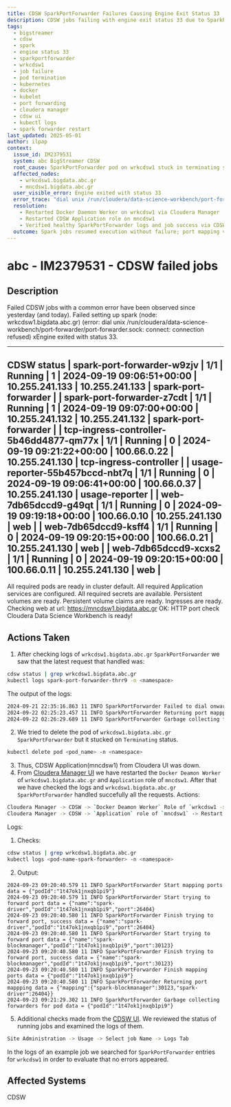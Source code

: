 ```yaml
---
title: CDSW SparkPortForwarder Failures Causing Engine Exit Status 33
description: CDSW jobs failing with engine exit status 33 due to SparkPortForwarder connection errors on wrkcdsw1. Includes log traces, restart of Docker Daemon Worker, and validation through CDSW UI and Kubernetes logs.
tags:
  - bigstreamer
  - cdsw
  - spark
  - engine status 33
  - sparkportforwarder
  - wrkcdsw1
  - job failure
  - pod termination
  - kubernetes
  - docker
  - kubelet
  - port forwarding
  - cloudera manager
  - cdsw ui
  - kubectl logs
  - spark forwarder restart
last_updated: 2025-05-01
author: ilpap
context:
  issue_id: IM2379531
  system: abc BigStreamer CDSW
  root_cause: SparkPortForwarder pod on wrkcdsw1 stuck in terminating state, causing port-forwarder.sock connection refused errors and engine failures
  affected_nodes:
    - wrkcdsw1.bigdata.abc.gr
    - mncdsw1.bigdata.abc.gr
  user_visible_error: Engine exited with status 33
  error_trace: "dial unix /run/cloudera/data-science-workbench/port-forwarder/port-forwarder.sock: connect: connection refused"
  resolution:
    - Restarted Docker Daemon Worker on wrkcdsw1 via Cloudera Manager
    - Restarted CDSW Application role on mncdsw1
    - Verified healthy SparkPortForwarder logs and job success via CDSW UI
  outcome: Spark jobs resumed execution without failure; port mapping verified
---
```

# abc - IM2379531 - CDSW failed jobs
## Description
Failed CDSW jobs with a common error have been observed since yesterday (and today).
Failed setting up spark (node: wrkcdsw1.bigdata.abc.gr) (error: dial unix /run/cloudera/data-science-workbench/port-forwarder/port-forwarder.sock: connect: connection refused)
xEngine exited with status 33.
________________________________________
CDSW status
|             spark-port-forwarder-w9zjv            |    1/1    |    Running    |      1       |   2024-09-19 09:06:51+00:00   |   10.255.241.133   |   10.255.241.133   |       spark-port-forwarder       |
|             spark-port-forwarder-z7cdt            |    1/1    |    Running    |      1       |   2024-09-19 09:07:00+00:00   |   10.255.241.132   |   10.255.241.132   |       spark-port-forwarder       |
|      tcp-ingress-controller-5b46dd4877-qm77x      |    1/1    |    Running    |      0       |   2024-09-19 09:21:22+00:00   |    100.66.0.22     |   10.255.241.130   |      tcp-ingress-controller      |
|          usage-reporter-55b457bccd-nbt7q          |    1/1    |    Running    |      0       |   2024-09-19 09:06:41+00:00   |    100.66.0.37     |   10.255.241.130   |          usage-reporter          |
|                web-7db65dccd9-g49qt               |    1/1    |    Running    |      0       |   2024-09-19 09:19:18+00:00   |    100.66.0.10     |   10.255.241.130   |               web                |
|                web-7db65dccd9-ksff4               |    1/1    |    Running    |      0       |   2024-09-19 09:20:15+00:00   |    100.66.0.21     |   10.255.241.130   |               web                |
|                web-7db65dccd9-xcxs2               |    1/1    |    Running    |      0       |   2024-09-19 09:20:15+00:00   |    100.66.0.11     |   10.255.241.130   |               web                |
-------------------------------------------------------------------------------------------------------------------------------------------------------------------------------------------------------------
All required pods are ready in cluster default.
All required Application services are configured.
All required secrets are available.
Persistent volumes are ready.
Persistent volume claims are ready.
Ingresses are ready.
Checking web at url: https://mncdsw1.bigdata.abc.gr
OK: HTTP port check
Cloudera Data Science Workbench is ready!
## Actions Taken
1. After checking logs of `wrkcdsw1.bigdata.abc.gr` `SparkPortForwarder` we saw that the latest request that handled was:
```bash
cdsw status | grep wrkcdsw1.bigdata.abc.gr
kubectl logs spark-port-forwarder-thrr9 -n <namespace>
```
The output of the logs:
```bash
2024-09-21 22:35:16.863 11 INFO SparkPortForwarder Failed to dial onward connection data = {"err":"dial tcp 100.66.1.227:30742: connect: connection refused","name":"spark-driver","podId":"2liofp42ubkcj7yc","port":30742,"target":"100.66.1.227:30742"}
2024-09-22 02:25:23.457 11 INFO SparkPortForwarder Returning port mappping data = {"mapping":{"spark-blockmanager":26577,"spark-driver":22768}}
2024-09-22 02:26:29.689 11 INFO SparkPortForwarder Garbage collecting forwarders for pod data = {"podId":"z48obsz9bocvu2wz"}
```
2. We tried to delete the pod of `wrkcdsw1.bigdata.abc.gr` `SparkPortForwarder` but it stucked on `Terminating` status.
```bash
kubectl delete pod <pod_name> -n <namespace>
```
3. Thus, CDSW Application(mncdsw1) from Cloudera UI was down.
4. From [Cloudera Manager UI](https://172.25.37.232:7183/cmf/home) we have restarted the `Docker Deamon Worker` of `wrkcdsw1.bigdata.abc.gr` and `Application` role of `mncdsw1`. After that we have checked the logs and `wrkcdsw1.bigdata.abc.gr` `SparkPortForwarder` handled succefully all the requests.
Actions:
```bash
Cloudera Manager -> CDSW -> `Docker Deamon Worker` Role of `wrkcdsw1 -> Restart
Cloudera Manager -> CDSW -> `Application` role of `mncdsw1` -> Restart
```
Logs:
1. Checks:
```bash
cdsw status | grep wrkcdsw1.bigdata.abc.gr
kubectl logs <pod-name-spark-forwarder> -n <namespace>
```
2. Output:
```
2024-09-23 09:20:40.579 11 INFO SparkPortForwarder Start mapping ports data = {"podId":"1t47ok1jnxqb1pi9"}
2024-09-23 09:20:40.579 11 INFO SparkPortForwarder Start trying to forward port data = {"name":"spark-driver","podId":"1t47ok1jnxqb1pi9","port":26404}
2024-09-23 09:20:40.580 11 INFO SparkPortForwarder Finish trying to forward port, success data = {"name":"spark-driver","podId":"1t47ok1jnxqb1pi9","port":26404}
2024-09-23 09:20:40.580 11 INFO SparkPortForwarder Start trying to forward port data = {"name":"spark-blockmanager","podId":"1t47ok1jnxqb1pi9","port":30123}
2024-09-23 09:20:40.580 11 INFO SparkPortForwarder Finish trying to forward port, success data = {"name":"spark-blockmanager","podId":"1t47ok1jnxqb1pi9","port":30123}
2024-09-23 09:20:40.580 11 INFO SparkPortForwarder Finish mapping ports data = {"podId":"1t47ok1jnxqb1pi9"}
2024-09-23 09:20:40.580 11 INFO SparkPortForwarder Returning port mappping data = {"mapping":{"spark-blockmanager":30123,"spark-driver":26404}}
2024-09-23 09:21:29.302 11 INFO SparkPortForwarder Garbage collecting forwarders for pod data = {"podId":"1t47ok1jnxqb1pi9"}
```
5. Additional checks made from the [CDSW UI](https://mncdsw1.bigdata.abc.gr). We reviewed the status of running jobs and examined the logs of them.
```bash
Site Administration -> Usage -> Select job Name -> Logs Tab
```
In the logs of an example job we searched for `SparkPortForwarder` entries for `wrkcdsw1` in order to evaluate that no errors appeared.
## Affected Systems
CDSW